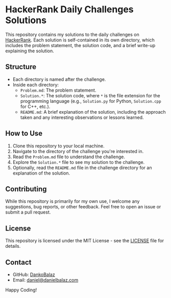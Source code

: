 # HackerRank Daily Challenges Solutions

This repository contains my solutions to the daily challenges on [HackerRank](https://www.hackerrank.com/). Each solution is self-contained in its own directory, which includes the problem statement, the solution code, and a brief write-up explaining the solution.

## Structure

- Each directory is named after the challenge.
- Inside each directory:
    - `Problem.md`: The problem statement.
    - `Solution.*`: The solution code, where `*` is the file extension for the programming language (e.g., `Solution.py` for Python, `Solution.cpp` for C++, etc.).
    - `README.md`: A brief explanation of the solution, including the approach taken and any interesting observations or lessons learned.

## How to Use

1. Clone this repository to your local machine.
2. Navigate to the directory of the challenge you're interested in.
3. Read the `Problem.md` file to understand the challenge.
4. Explore the `Solution.*` file to see my solution to the challenge.
5. Optionally, read the `README.md` file in the challenge directory for an explanation of the solution.

## Contributing

While this repository is primarily for my own use, I welcome any suggestions, bug reports, or other feedback. Feel free to open an issue or submit a pull request.

## License

This repository is licensed under the MIT License - see the [LICENSE](LICENSE) file for details.

## Contact

- GitHub: [DankoBalaz](https://github.com/your-github-username)
- Email: daniel@danielbalaz.com

Happy Coding!
